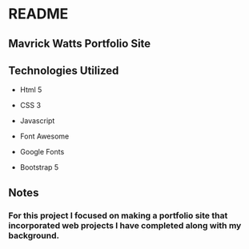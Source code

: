 # README

## Mavrick Watts Portfolio Site

## Technologies Utilized 
* Html 5 
* CSS 3
* Javascript

* Font Awesome 
* Google Fonts 
* Bootstrap 5

## Notes
### For this project I focused on making a portfolio site that incorporated web projects I have completed along with my background. 